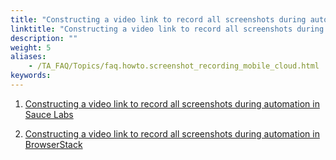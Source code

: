 ```yaml
--- 
title: "Constructing a video link to record all screenshots during automation on cloud services"
linktitle: "Constructing a video link to record all screenshots during automation on cloud services"
description: ""
weight: 5
aliases: 
    - /TA_FAQ/Topics/faq.howto.screenshot_recording_mobile_cloud.html
keywords: 
---
```


1.  [Constructing a video link to record all screenshots during automation in Sauce Labs](/automation-guide/application-testing/mobile-testing/additional-tasks-and-tools/constructing-a-video-link-to-record-all-screenshots-during-automation-on-cloud-services/sauce-labs)  

2.  [Constructing a video link to record all screenshots during automation in BrowserStack](/automation-guide/application-testing/mobile-testing/additional-tasks-and-tools/constructing-a-video-link-to-record-all-screenshots-during-automation-on-cloud-services/browserstack)  




